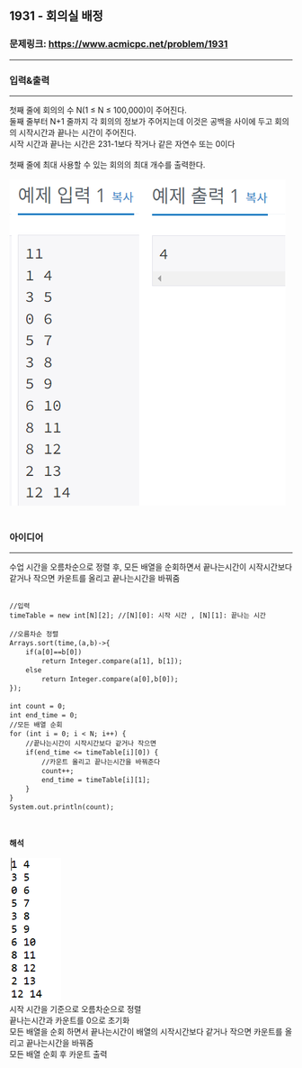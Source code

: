 ## 1931 - 회의실 배정

### 문제링크: <https://www.acmicpc.net/problem/1931>

---

### 입력&출력

---

첫째 줄에 회의의 수 N(1 ≤ N ≤ 100,000)이 주어진다.<br>
둘째 줄부터 N+1 줄까지 각 회의의 정보가 주어지는데 이것은 공백을 사이에 두고 회의의 시작시간과 끝나는 시간이 주어진다.<br>
시작 시간과 끝나는 시간은 231-1보다 작거나 같은 자연수 또는 0이다<br><br>
첫째 줄에 최대 사용할 수 있는 회의의 최대 개수를 출력한다.
<br><br>
<img src="../img/1931_ex.png" title="" alt="1138"></img><br><br>

### 아이디어

---

수업 시간을 오름차순으로 정렬 후, 모든 배열을 순회하면서 끝나는시간이 시작시간보다 같거나 작으면 카운트를 올리고 끝나는시간을 바꿔줌
<br>

<pre>
<code>
//입력
timeTable = new int[N][2]; //[N][0]: 시작 시간 , [N][1]: 끝나는 시간

//오름차순 정렬
Arrays.sort(time,(a,b)->{
	if(a[0]==b[0])
		return Integer.compare(a[1], b[1]);
	else
		return Integer.compare(a[0],b[0]);
});

int count = 0;
int end_time = 0;
//모든 배열 순회
for (int i = 0; i < N; i++) {
	//끝나는시간이 시작시간보다 같거나 작으면
	if(end_time <= timeTable[i][0]) {
		//카운트 올리고 끝나는시간을 바꿔준다
		count++;
		end_time = timeTable[i][1];
	}
}
System.out.println(count);

</code>
</pre>

**해석**<br><br>
<img src="../img/1931_sort.png" title="" alt="1138"></img><br>
시작 시간을 기준으로 오름차순으로 정렬<br>
끝나는시간과 카운트를 0으로 초기화<br>
모든 배열을 순회 하면서 끝나는시간이 배열의 시작시간보다 같거나 작으면 카운트를 올리고 끝나는시간을 바꿔줌<br>
모든 배열 순회 후 카운트 출력
<br>
